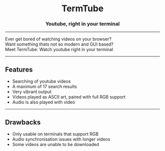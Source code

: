 <h1 align="center">TermTube</h1>
<h3 align="center">Youtube, right in your terminal</h3>
<hr>
Ever get bored of watching videos on your browser?<br>
Want something thats not so modern and GUI based?<br>
Meet TermTube: Watch youtube right in your terminal<br>
<hr>
<h2>Features</h2>
<ul>
  <li>Searching of youtube videos</li>
  <li>A maximum of 17 search results</li>
  <li>Very vibrant output</li>
  <li>Videos played as ASCII art, paired with full RGB support</li>
  <li>Audio is also played with video</li>
</ul>
<hr>
<h2>Drawbacks</h2>
<ul>
  <li>Only usable on terminals that support RGB</li>
  <li>Audio synchronisation issues with longer videos</li>
  <li>Some videos are unable to be downloaded</li>
</ul>
